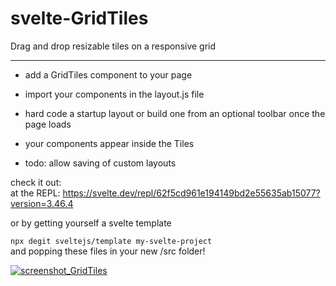 # svelte-GridTiles
Drag and drop resizable tiles on a responsive grid

-------------------

- add a GridTiles component to your page<br>
- import your components in the layout.js file<br>
- hard code a startup layout or build one from an optional toolbar once the page loads<br>
- your components appear inside the Tiles<br>

- todo: allow saving of custom layouts

check it out:<br>
at the REPL:
https://svelte.dev/repl/62f5cd961e194149bd2e55635ab15077?version=3.46.4

or by getting yourself a svelte template<br>

<code>npx degit sveltejs/template my-svelte-project</code><br>
and popping these files in your new /src folder!

[![screenshot_GridTiles](https://user-images.githubusercontent.com/98979350/152649391-5fcce1cf-8976-4eba-9f16-47e5347ad29f.png "screenshot_GridTiles")](https://user-images.githubusercontent.com/98979350/152649391-5fcce1cf-8976-4eba-9f16-47e5347ad29f.png "screenshot_GridTiles")
